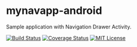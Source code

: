# mynavapp-android

Sample application with Navigation Drawer Activity.

[![Build Status](https://travis-ci.com/davorpa/mynavapp-android.svg?branch=master)](https://travis-ci.com/davorpa/mynavapp-android)
[![Coverage Status](https://img.shields.io/codecov/c/github/davorpa/mynavapp-android.svg)](https://codecov.io/github/davorpa/mynavapp-android.svg)
[![MIT License](https://img.shields.io/badge/license-MIT%2FApache--2.0-blue)](https://github.com/davorpa/mynavapp-android/blob/master/LICENSE.txt)
